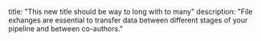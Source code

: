 title: "This new title should be way to long with to many"
description: "File exhanges are essential to transfer data between different stages of your pipeline and between co-authors."

